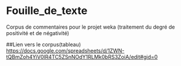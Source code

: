 # Fouille_de_texte
Corpus de commentaires pour le projet weka (traitement du degré de positivité et de négativité)

##Lien vers le corpus(tableau)
https://docs.google.com/spreadsheets/d/1ZWN-tQBmZoh4YiV0lR4TC5ZSnNOdY1RLMk0bRS3ZoiA/edit#gid=0
